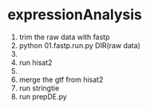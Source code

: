 # expressionAnalysis
1. trim the raw data with fastp
2. python 01.fastp.run.py DIR(raw  data)
3. 
2. run hisat2
3. 
3. merge the gtf from hisat2
4. run stringtie
5. run prepDE.py
 

